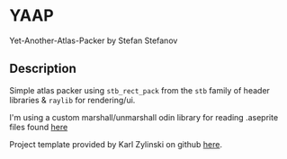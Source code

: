 
# YAAP
Yet-Another-Atlas-Packer by Stefan Stefanov

## Description

Simple atlas packer using `stb_rect_pack` from the `stb` family of header libraries & `raylib` for rendering/ui.

I'm using a custom marshall/unmarshall odin library for reading .aseprite files found [here](https://github.com/blob1807/odin-aseprite)

Project template provided by Karl Zylinski on github [here](https://github.com/karl-zylinski/odin-raylib-hot-reload-game-template).
